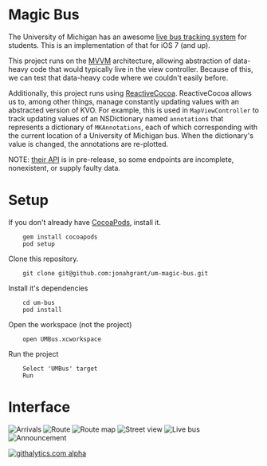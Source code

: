 # Magic Bus

The University of Michigan has an awesome [live bus tracking system](http://mbus.pts.umich.edu/) for students.  This is an implementation of that for iOS 7 (and up).

This project runs on the [MVVM](http://en.wikipedia.org/wiki/Model_View_ViewModel) architecture, allowing abstraction of data-heavy code that would typically live in the view controller.  Because of this, we can test that data-heavy code where we couldn't easily before.

Additionally, this project runs using [ReactiveCocoa](https://github.com/blog/1107-reactivecocoa-for-a-better-world).  ReactiveCocoa allows us to, among other things, manage constantly updating values with an abstracted version of KVO.  For example, this is used in ```MapViewController``` to track updating values of an NSDictionary named ```annotations``` that represents a dictionary of ```MKAnnotations```, each of which corresponding with the current location of a University of Michigan bus.  When the dictionary's value is changed, the annotations are re-plotted.

NOTE: [their API](https://github.com/magic-bus/api-documentation/) is in pre-release, so some endpoints are incomplete, nonexistent, or supply faulty data.

# Setup

If you don't already have [CocoaPods](http://cocoapods.org/), install it.

        gem install cocoapods
        pod setup
        
Clone this repository.

		git clone git@github.com:jonahgrant/um-magic-bus.git

Install it's dependencies
		
		cd um-bus
		pod install

Open the workspace (not the project)
		
		open UMBus.xcworkspace
		
Run the project
		
		Select 'UMBus' target
		Run
		
# Interface
![Arrivals](https://dl.dropboxusercontent.com/u/2177718/Screen%20Shot%202013-12-09%20at%2012.13.39%20AM.png "Arrivals")
![Route](https://dl.dropboxusercontent.com/u/2177718/Screen%20Shot%202013-12-09%20at%2012.20.18%20AM.png   "Route")
![Route map](https://dl.dropboxusercontent.com/u/2177718/Screen%20Shot%202013-12-09%20at%2012.13.59%20AM.png "Route map")
![Street view](https://dl.dropboxusercontent.com/u/2177718/Screen%20Shot%202013-12-09%20at%2012.14.16%20AM.png "Street view")
![Live bus](https://dl.dropboxusercontent.com/u/2177718/Screen%20Shot%202013-12-09%20at%2012.14.35%20AM.png "Live bus")
![Announcement](https://dl.dropboxusercontent.com/u/2177718/Screen%20Shot%202013-12-09%20at%2012.14.38%20AM.png "Announcement")

		
[![githalytics.com alpha](https://cruel-carlota.pagodabox.com/0fe6bae62d6859d30f7f447fb3b2b188 "githalytics.com")](http://githalytics.com/jonahgrant/um-magic-bus)
